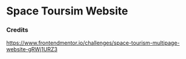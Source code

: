 # Space Toursim Website
### Credits
https://www.frontendmentor.io/challenges/space-tourism-multipage-website-gRWj1URZ3
